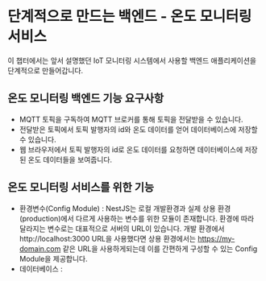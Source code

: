 # 단계적으로 만드는 백엔드 - 온도 모니터링 서비스

이 챕터에서는 앞서 설명했던 IoT 모니터링 시스템에서 사용할 백엔드 애플리케이션을 단계적으로 만들어갑니다. 

## 온도 모니터링 백엔드 기능 요구사항
- MQTT 토픽을 구독하여 MQTT 브로커를 통해 토픽을 전달받을 수 있습니다.
- 전달받은 토픽에서 토픽 발행자의 id와 온도 데이터를 얻어 데이터베이스에 저장할 수 있습니다.
- 웹 브라우저에서 토픽 발행자의 id로 온도 데이터를 요청하면 데이터베이스에 저장된 온도 데이터들을 보여줍니다.

## 온도 모니터링 서비스를 위한 기능
- 환경변수(Config Module) : NestJS는 로컬 개발환경과 실제 상용 환경(production)에서 다르게 사용하는 변수를 위한 모듈이 존재합니다. 환경에 따라 달라지는 변수로는 대표적으로 서버의 URL이 있습니다. 개발 환경에서 http://localhost:3000 URL을 사용했다면 상용 환경에서는 https://my-domain.com 같은 URL을 사용하게되는데 이를 간편하게 구성할 수 있는 Config Module을 제공합니다.
- 데이터베이스 : 